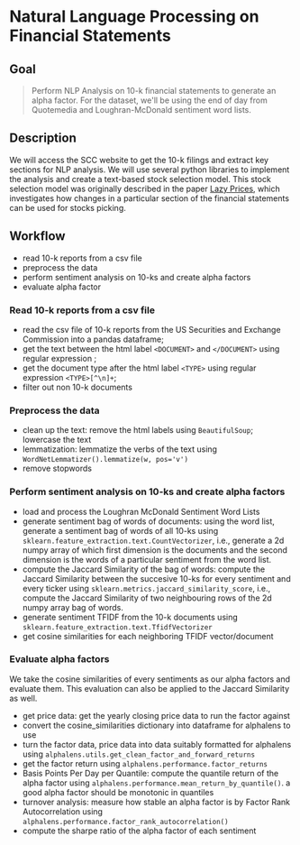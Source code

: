 # Natural Language Processing on Financial Statements

## Goal
> Perform NLP Analysis on 10-k financial statements to generate an alpha factor. For the dataset, we'll be using the end of day from Quotemedia and Loughran-McDonald sentiment word lists.

## Description
We will access the SCC website to get the 10-k filings and extract key sections for NLP analysis. We will use several python libraries to implement the analysis and create a text-based stock selection model. This stock selection model was originally described in the paper [Lazy Prices](https://papers.ssrn.com/sol3/papers.cfm?abstract_id=1658471), which investigates how changes in a particular section of the financial statements can be used for stocks picking.

## Workflow
- read 10-k reports from a csv file
- preprocess the data
- perform sentiment analysis on 10-ks and create alpha factors
- evaluate alpha factor


### Read 10-k reports from a csv file
- read the csv file of 10-k reports from the US Securities and Exchange Commission into a pandas dataframe; 
- get the text between the html label `<DOCUMENT>` and `</DOCUMENT>` using regular expression ;
- get the document type after the html label `<TYPE>` using regular expression `<TYPE>[^\n]+`;
- filter out non 10-k documents


### Preprocess the data
- clean up the text: remove the html labels using `BeautifulSoup`; lowercase the text
- lemmatization: lemmatize the verbs of the text using `WordNetLemmatizer().lemmatize(w, pos='v')`
- remove stopwords



### Perform sentiment analysis on 10-ks and create alpha factors
- load and process the Loughran McDonald Sentiment Word Lists
- generate sentiment bag of words of documents: using the word list, generate a sentiment bag of words of all 10-ks using `sklearn.feature_extraction.text.CountVectorizer`, i.e., generate a 2d numpy array of which first dimension is the documents and the second dimension is the words of a particular sentiment from the word list.
- compute the Jaccard Similarity of the bag of words:  compute the Jaccard Similarity between the succesive 10-ks for every sentiment and every ticker using `sklearn.metrics.jaccard_similarity_score`, i.e., compute the Jaccard Similarity of two neighbouring rows of the 2d numpy array bag of words.
-  generate sentiment TFIDF from the 10-k documents using `sklearn.feature_extraction.text.TfidfVectorizer`
-  get cosine similarities for each neighboring TFIDF vector/document

### Evaluate alpha factors
We take the cosine similarities of every sentiments as our alpha factors and evaluate them. This evaluation can also be applied to the Jaccard Similarity as well.

- get price data: get the yearly closing price data to run the factor against
- convert the cosine_similarities dictionary into dataframe for alphalens to use
- turn the factor data, price data into data suitably formatted for alphalens using `alphalens.utils.get_clean_factor_and_forward_returns`
- get the factor return using `alphalens.performance.factor_returns`
- Basis Points Per Day per Quantile: compute the quantile return of the alpha factor using `alphalens.performance.mean_return_by_quantile()`. a good alpha factor should be monotonic in quantiles
- turnover analysis: measure how stable an alpha factor is by Factor Rank Autocorrelation using `alphalens.performance.factor_rank_autocorrelation()`
- compute the sharpe ratio of the alpha factor of each sentiment

